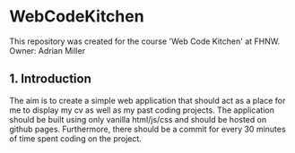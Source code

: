 # WebCodeKitchen

This repository was created for the course 'Web Code Kitchen' at FHNW.
Owner: Adrian Miller

## 1. Introduction

The aim is to create a simple web application that should act as a place for me to display my cv as well as my past coding projects.
The application should be built using only vanilla html/js/css and should be hosted on github pages.
Furthermore, there should be a commit for every 30 minutes of time spent coding on the project.